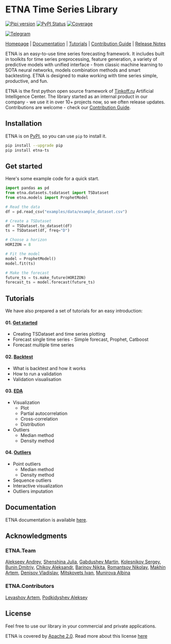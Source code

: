# ETNA Time Series Library

[![Pipi version](https://img.shields.io/pypi/v/etna-ts.svg)](https://pypi.org/project/etna-ts/)
[![PyPI Status](https://static.pepy.tech/personalized-badge/etna-ts?period=total&units=international_system&left_color=grey&right_color=green&left_text=Downloads)](https://pepy.tech/project/etna-ts)
[![Coverage](https://img.shields.io/codecov/c/github/tinkoff-ai/etna-ts)](https://codecov.io/gh/tinkoff-ai/etna-ts)

[![Telegram](https://img.shields.io/badge/channel-telegram-blue)](https://t.me/etna_support)

[Homepage](https://etna.tinkoff.ru) |
[Documentation](https://etna-docs.netlify.app/) |
[Tutorials](https://github.com/tinkoff-ai/etna-ts/tree/master/examples) | 
[Contribution Guide](https://github.com/tinkoff-ai/etna-ts/blob/master/CONTRIBUTING.md) |
[Release Notes](https://github.com/tinkoff-ai/etna-ts/releases)

ETNA is an easy-to-use time series forecasting framework. 
It includes built in toolkits for time series preprocessing, feature generation, 
a variety of predictive models with unified interface - from classic machine learning
to SOTA neural networks, models combination methods and smart backtesting.
ETNA is designed to make working with time series simple, productive, and fun. 

ETNA is the first python open source framework of 
[Tinkoff.ru](https://www.tinkoff.ru/eng/)
Artificial Intelligence Center. 
The library started as an internal product in our company - 
we use it in over 10+ projects now, so we often release updates. 
Contributions are welcome - check our [Contribution Guide](https://github.com/tinkoff-ai/etna-ts/blob/master/CONTRIBUTING.md).



## Installation 

ETNA is on [PyPI](https://pypi.org/project/etna-ts), so you can use `pip` to install it.

```bash
pip install --upgrade pip
pip install etna-ts
```


## Get started 
Here's some example code for a quick start.
```python
import pandas as pd
from etna.datasets.tsdataset import TSDataset
from etna.models import ProphetModel

# Read the data
df = pd.read_csv("examples/data/example_dataset.csv")

# Create a TSDataset
df = TSDataset.to_dataset(df)
ts = TSDataset(df, freq="D")

# Choose a horizon
HORIZON = 8

# Fit the model
model = ProphetModel()
model.fit(ts)

# Make the forecast
future_ts = ts.make_future(HORIZON)
forecast_ts = model.forecast(future_ts)
```

## Tutorials
We have also prepared a set of tutorials for an easy introduction:

#### 01. [Get started](https://github.com/tinkoff-ai/etna-ts/tree/master/examples/get_started.ipynb)
- Creating TSDataset and time series plotting 
- Forecast single time series - Simple forecast, Prophet, Catboost
- Forecast multiple time series
#### 02. [Backtest](https://github.com/tinkoff-ai/etna-ts/tree/master/examples/backtest.ipynb)
- What is backtest and how it works
- How to run a validation
- Validation visualisation
#### 03. [EDA](https://github.com/tinkoff-ai/etna-ts/tree/master/examples/EDA.ipynb) 
- Visualization
    - Plot
    - Partial autocorrelation
    - Cross-correlation
    - Distribution
- Outliers
     - Median method
     - Density method
#### 04. [Outliers](https://github.com/tinkoff-ai/etna-ts/tree/master/examples/Outliers.ipynb) 
- Point outliers
    - Median method
    - Density method
- Sequence outliers
- Interactive visualization
- Outliers imputation

## Documentation
ETNA documentation is available [here](https://etna-docs.netlify.app/).

## Acknowledgments

### ETNA.Team
[Alekseev Andrey](https://github.com/iKintosh), 
[Shenshina Julia](https://github.com/julia-shenshina),
[Gabdushev Martin](https://github.com/martins0n),
[Kolesnikov Sergey](https://github.com/Scitator),
[Bunin Dmitriy](https://github.com/Mr-Geekman),
[Chikov Aleksandr](https://github.com/alex-hse-repository),
[Barinov Nikita](https://github.com/diadorer),
[Romantsov Nikolay](https://github.com/WinstonDovlatov),
[Makhin Artem](https://github.com/Ama16),
[Denisov Vladislav](https://github.com/v-v-denisov),
[Mitskovets Ivan](https://github.com/imitskovets),
[Munirova Albina](https://github.com/albinamunirova)


### ETNA.Contributors
[Levashov Artem](https://github.com/soft1q),
[Podkidyshev Aleksey](https://github.com/alekseyen)

## License

Feel free to use our library in your commercial and private applications.

ETNA is covered by [Apache 2.0](/LICENSE). 
Read more about this license [here](https://choosealicense.com/licenses/apache-2.0/)
